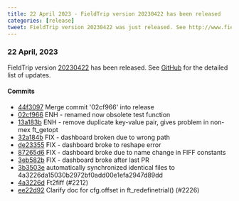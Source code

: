 ```yaml
---
title: 22 April 2023 - FieldTrip version 20230422 has been released
categories: [release]
tweet: FieldTrip version 20230422 was just released. See http://www.fieldtriptoolbox.org/#22-april-2023
---
```


### 22 April, 2023

FieldTrip version [20230422](http://github.com/fieldtrip/fieldtrip/releases/tag/20230422) has been released.
See [GitHub](https://github.com/fieldtrip/fieldtrip/compare/20230419...20230422) for the detailed list of updates.

#### Commits

- [44f3097](http://github.com/fieldtrip/fieldtrip/commit/44f3097) Merge commit '02cf966' into release
- [02cf966](http://github.com/fieldtrip/fieldtrip/commit/02cf966) ENH - renamed now obsolete test function
- [13a183b](http://github.com/fieldtrip/fieldtrip/commit/13a183b) ENH - remove duplicate key-value pair, gives problem in non-mex ft_getopt
- [32a184b](http://github.com/fieldtrip/fieldtrip/commit/32a184b) FIX - dashboard broken due to wrong path
- [de23355](http://github.com/fieldtrip/fieldtrip/commit/de23355) FIX - dashboard broke to reshape error
- [87265d6](http://github.com/fieldtrip/fieldtrip/commit/87265d6) FIX - dashboard broke due to name change in FIFF constants
- [3eb582b](http://github.com/fieldtrip/fieldtrip/commit/3eb582b) FIX - dashboard broke after last PR
- [3b3503e](http://github.com/fieldtrip/fieldtrip/commit/3b3503e) automatically synchronized identical files to 4a3226da15030b2972bf0add00e1efa2947d89dd
- [4a3226d](http://github.com/fieldtrip/fieldtrip/commit/4a3226d) Ft2fiff (#2212)
- [ee22d92](http://github.com/fieldtrip/fieldtrip/commit/ee22d92) Clarify doc for cfg.offset in ft_redefinetrial() (#2226)

